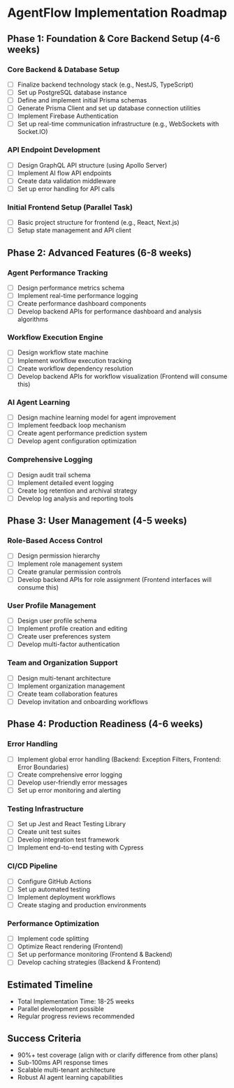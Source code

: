 # AgentFlow Implementation Roadmap

## Phase 1: Foundation & Core Backend Setup (4-6 weeks)

### Core Backend & Database Setup
- [ ] Finalize backend technology stack (e.g., NestJS, TypeScript)
- [ ] Set up PostgreSQL database instance
- [ ] Define and implement initial Prisma schemas
- [ ] Generate Prisma Client and set up database connection utilities
- [ ] Implement Firebase Authentication
- [ ] Set up real-time communication infrastructure (e.g., WebSockets with Socket.IO)

### API Endpoint Development
- [ ] Design GraphQL API structure (using Apollo Server)
- [ ] Implement AI flow API endpoints
- [ ] Create data validation middleware
- [ ] Set up error handling for API calls

### Initial Frontend Setup (Parallel Task)
- [ ] Basic project structure for frontend (e.g., React, Next.js)
- [ ] Setup state management and API client
## Phase 2: Advanced Features (6-8 weeks)

### Agent Performance Tracking
- [ ] Design performance metrics schema
- [ ] Implement real-time performance logging
- [ ] Create performance dashboard components
- [ ] Develop backend APIs for performance dashboard and analysis algorithms

### Workflow Execution Engine
- [ ] Design workflow state machine
- [ ] Implement workflow execution tracking
- [ ] Create workflow dependency resolution
- [ ] Develop backend APIs for workflow visualization (Frontend will consume this)

### AI Agent Learning
- [ ] Design machine learning model for agent improvement
- [ ] Implement feedback loop mechanism
- [ ] Create agent performance prediction system
- [ ] Develop agent configuration optimization

### Comprehensive Logging
- [ ] Design audit trail schema
- [ ] Implement detailed event logging
- [ ] Create log retention and archival strategy
- [ ] Develop log analysis and reporting tools

## Phase 3: User Management (4-5 weeks)

### Role-Based Access Control
- [ ] Design permission hierarchy
- [ ] Implement role management system
- [ ] Create granular permission controls
- [ ] Develop backend APIs for role assignment (Frontend interfaces will consume this)

### User Profile Management
- [ ] Design user profile schema
- [ ] Implement profile creation and editing
- [ ] Create user preferences system
- [ ] Develop multi-factor authentication

### Team and Organization Support
- [ ] Design multi-tenant architecture
- [ ] Implement organization management
- [ ] Create team collaboration features
- [ ] Develop invitation and onboarding workflows

## Phase 4: Production Readiness (4-6 weeks)

### Error Handling
- [ ] Implement global error handling (Backend: Exception Filters, Frontend: Error Boundaries)
- [ ] Create comprehensive error logging
- [ ] Develop user-friendly error messages
- [ ] Set up error monitoring and alerting

### Testing Infrastructure
- [ ] Set up Jest and React Testing Library
- [ ] Create unit test suites
- [ ] Develop integration test framework
- [ ] Implement end-to-end testing with Cypress

### CI/CD Pipeline
- [ ] Configure GitHub Actions
- [ ] Set up automated testing
- [ ] Implement deployment workflows
- [ ] Create staging and production environments

### Performance Optimization
- [ ] Implement code splitting
- [ ] Optimize React rendering (Frontend)
- [ ] Set up performance monitoring (Frontend & Backend)
- [ ] Develop caching strategies (Backend & Frontend)

## Estimated Timeline
- Total Implementation Time: 18-25 weeks
- Parallel development possible
- Regular progress reviews recommended

## Success Criteria
- 90%+ test coverage (align with or clarify difference from other plans)
- Sub-100ms API response times
- Scalable multi-tenant architecture
- Robust AI agent learning capabilities
